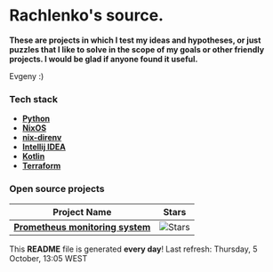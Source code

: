 # Rachlenko's source.




**These are projects in which I test my ideas and hypotheses, or just puzzles that I like to solve in the scope of my goals or other friendly projects. I would be glad if anyone found it useful.**

Evgeny :)

### Tech stack

- [**Python**](https://www.python.org)
- [**NixOS**](https://nixos.org/download.html)
- [**nix-direnv**](https://github.com/nix-community/nix-direnv)
- [**Intellij IDEA**](https://www.jetbrains.com/)
- [**Kotlin**](https://kotlinlang.org)
- [**Terraform**](https://www.terraform.io)

### Open source projects

| Project Name | Stars |
| ------------ | ----- |
| [**Prometheus monitoring system**](https://github.com/rachlenko/prometheus) | ![Stars](https://img.shields.io/github/stars/rachlenko) |

This **README** file is generated **every day**!
Last refresh: Thursday, 5 October, 13:05 WEST
